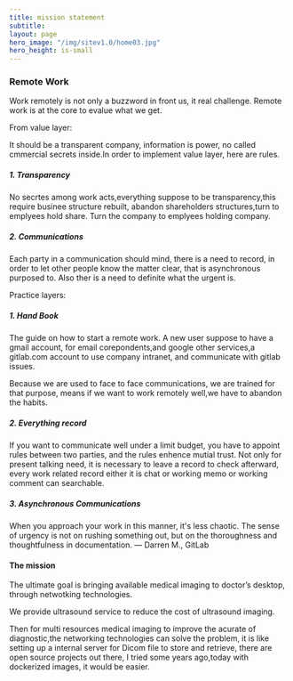 ```yaml
---
title: mission statement
subtitle: 
layout: page
hero_image: "/img/sitev1.0/home03.jpg"
hero_height: is-small
---
```

### Remote Work

Work remotely is not only a buzzword in front us, it real challenge. Remote work is at the core to evalue what we get.

From value layer:

It should be a transparent company, information is power, no called cmmercial secrets inside.In order to implement value layer, here are rules.

##### 1. Transparency

No secrtes among work acts,everything suppose to be transparency,this require businee structure rebuilt, abandon shareholders structures,turn to emplyees hold share. Turn the company to emplyees holding company.

##### 2. Communications

Each party in a communication should mind, there is a need to record, in order to let other people know the matter clear, that is asynchronous purposed to. Also ther is a need to definite what the urgent is. 

Practice layers:

##### 1. Hand Book

The guide on how to start a remote work. A new user suppose to have a gmail account, for email corepondents,and google other services,a gitlab.com account to use company intranet, and communicate with gitlab issues.

Because we are used to face to face communications, we are trained for that purpose, means if we want to work remotely well,we have to abandon the habits. 

##### 2. Everything record

If you want to communicate well under a limit budget, you have to appoint rules between two parties, and the rules enhence mutial trust. Not only for present talking need, it is necessary to leave a record to check afterward, every work related record either it is chat or working memo or working comment can searchable.

##### 3. Asynchronous Communications

When you approach your work in this manner, it's less chaotic. The sense of urgency is not on rushing something out, but on the thoroughness and thoughtfulness in documentation. — Darren M., GitLab

#### The mission

The ultimate goal is bringing available medical imaging to doctor’s desktop, through netwotking technologies.

We provide ultrasound service to reduce the cost of ultrasound imaging.

Then for multi resources medical imaging to improve the acurate of diagnostic,the networking technologies can solve the problem, it is like setting up a internal server for Dicom file to store and retrieve, there are open source projects out there, I tried some years ago,today with dockerized images, it would be easier. 
